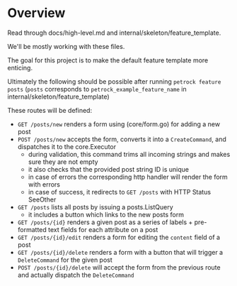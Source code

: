 # Overview

Read through docs/high-level.md and internal/skeleton/feature_template.

We'll be mostly working with these files.

The goal for this project is to make the default feature template more enticing.

Ultimately the following should be possible after running `petrock feature posts` (`posts` corresponds to `petrock_example_feature_name` in internal/skeleton/feature_template)

These routes will be defined:

- `GET /posts/new` renders a form using (core/form.go) for adding a new post
- `POST /posts/new` accepts the form, converts it into a `CreateCommand`, and dispatches it to the core.Executor
  - during validation, this command trims all incoming strings and makes sure they are not empty
  - it also checks that the provided post string ID is unique
  - in case of errors the corresponding http handler will render the form with errors
  - in case of success, it redirects to `GET /posts` with HTTP Status SeeOther
- `GET /posts` lists all posts by issuing a posts.ListQuery
  - it includes a button which links to the new posts form
- `GET /posts/{id}` renders a given post as a series of labels + pre-formatted text fields for each attribute on a post
- `GET /posts/{id}/edit` renders a form for editing the `content` field of a post
- `GET /posts/{id}/delete` renders a form with a button that will trigger a `DeleteCommand` for the given post
- `POST /posts/{id}/delete` will accept the form from the previous route and actually dispatch the `DeleteCommand`
